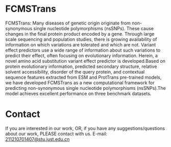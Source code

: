 # FCMSTrans
FCMSTrans: Many diseases of genetic origin originate from non-synonymous single nucleotide polymorphisms (nsSNPs). These cause changes in the final protein product encoded by a gene. Through large scale sequencing and population studies, there is growing availability of information on which variations are tolerated and which are not. Variant effect predictors use a wide range of information about such variations to predict their effect, often focusing on evolutionary information. Herein, a novel amino acid substitution variant effect predictor is developed.Based on protein evolutionary information, predicted secondary structure, relative solvent accessibility, disorder of the query protein, and contextual sequence features extracted from ESM and ProtTrans pre-trained models, we have developed FCMSTrans as a new computational framework for predicting non-synonymous single nucleotide polymorphisms (nsSNPs).The model achieves excellent performance on three benchmark datasets.
# Contact
If you are interested in our work, OR, if you have any suggestions/questions about our work, PLEASE contact with us. E-mail: 211210701407@stu.just.edu.cn
